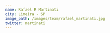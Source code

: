 ```yaml
---
name: Rafael R Martinati
city: Limeira - SP
image_path: /images/team/rafael_martinati.jpg
twitter: martinati
---
```

